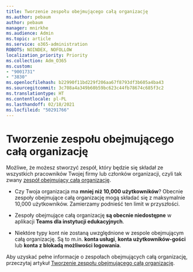 ```yaml
---
title: Tworzenie zespołu obejmującego całą organizację
ms.author: pebaum
author: pebaum
manager: mnirkhe
ms.audience: Admin
ms.topic: article
ms.service: o365-administration
ROBOTS: NOINDEX, NOFOLLOW
localization_priority: Priority
ms.collection: Adm_O365
ms.custom:
- "9001731"
- "3830"
ms.openlocfilehash: b22990f11bd229f206aa67f8793df3b605a4ba43
ms.sourcegitcommit: 3c708a4a349b60b59bc623c44fb78674c685f3c2
ms.translationtype: HT
ms.contentlocale: pl-PL
ms.lasthandoff: 02/18/2021
ms.locfileid: "50291766"
---
```

# <a name="create-an-org-wide-team-that-includes-everyone-in-your-organization"></a>Tworzenie zespołu obejmującego całą organizację

Możliwe, że możesz stworzyć zespół, który będzie się składał ze wszystkich pracowników Twojej firmy lub członków organizacji, czyli tak zwany [zespół obejmujący całą organizację](https://docs.microsoft.com/microsoftteams/create-an-org-wide-team).

- Czy Twoja organizacja ma **mniej niż 10,000 użytkowników**? Obecnie zespoły obejmujące całą organizację mogą składać się z maksymalnie 10,000 użytkowników. Zamierzamy podnieść ten limit w przyszłości.

- Zespoły obejmujące całą organizację **są obecnie niedostępne** w aplikacji **Teams dla instytucji edukacyjnych**.

- Niektóre typy kont nie zostaną uwzględnione w zespole obejmującym całą organizację. Są to m.in. **konta usługi**, **konta użytkowników-gości** lub **konta z blokadą możliwości logowania**.

Aby uzyskać pełne informacje o zespołach obejmujących całą organizację, przeczytaj artykuł [Tworzenie zespołu obejmującego całą organizację](https://docs.microsoft.com/microsoftteams/create-an-org-wide-team). 
